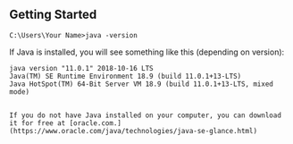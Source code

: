 ## Getting Started

`C:\Users\Your Name>java -version`

If Java is installed, you will see something like this (depending on version):

````
java version "11.0.1" 2018-10-16 LTS
Java(TM) SE Runtime Environment 18.9 (build 11.0.1+13-LTS)
Java HotSpot(TM) 64-Bit Server VM 18.9 (build 11.0.1+13-LTS, mixed mode)


If you do not have Java installed on your computer, you can download it for free at [oracle.com.](https://www.oracle.com/java/technologies/java-se-glance.html)